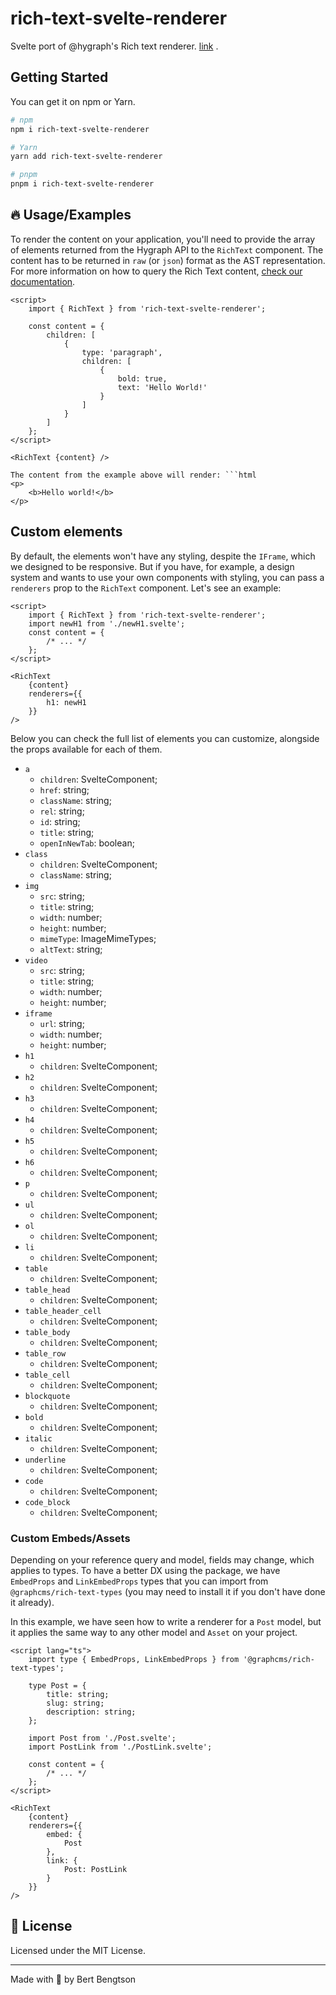 # rich-text-svelte-renderer

Svelte port of @hygraph's Rich text renderer. [link](https://github.com/hygraph/rich-text/blob/main/packages/react-renderer/README.md) .

## Getting Started

You can get it on npm or Yarn.

```sh
# npm
npm i rich-text-svelte-renderer

# Yarn
yarn add rich-text-svelte-renderer

# pnpm
pnpm i rich-text-svelte-renderer
```

## 🔥 Usage/Examples

To render the content on your application, you'll need to provide the array of elements returned from the Hygraph API to the `RichText` component. The content has to be returned in `raw` (or `json`) format as the AST representation. For more information on how to query the Rich Text content, [check our documentation](https://hygraph.com/docs/api-reference/schema/field-types#rich-text).

````svelte
<script>
	import { RichText } from 'rich-text-svelte-renderer';

	const content = {
		children: [
			{
				type: 'paragraph',
				children: [
					{
						bold: true,
						text: 'Hello World!'
					}
				]
			}
		]
	};
</script>

<RichText {content} />

The content from the example above will render: ```html
<p>
	<b>Hello world!</b>
</p>
````

## Custom elements

By default, the elements won't have any styling, despite the `IFrame`, which we designed to be responsive. But if you have, for example, a design system and wants to use your own components with styling, you can pass a `renderers` prop to the `RichText` component. Let's see an example:

```svelte
<script>
	import { RichText } from 'rich-text-svelte-renderer';
	import newH1 from './newH1.svelte';
	const content = {
		/* ... */
	};
</script>

<RichText
	{content}
	renderers={{
		h1: newH1
	}}
/>
```

Below you can check the full list of elements you can customize, alongside the props available for each of them.

- `a`
  - `children`: SvelteComponent;
  - `href`: string;
  - `className`: string;
  - `rel`: string;
  - `id`: string;
  - `title`: string;
  - `openInNewTab`: boolean;
- `class`
  - `children`: SvelteComponent;
  - `className`: string;
- `img`
  - `src`: string;
  - `title`: string;
  - `width`: number;
  - `height`: number;
  - `mimeType`: ImageMimeTypes;
  - `altText`: string;
- `video`
  - `src`: string;
  - `title`: string;
  - `width`: number;
  - `height`: number;
- `iframe`
  - `url`: string;
  - `width`: number;
  - `height`: number;
- `h1`
  - `children`: SvelteComponent;
- `h2`
  - `children`: SvelteComponent;
- `h3`
  - `children`: SvelteComponent;
- `h4`
  - `children`: SvelteComponent;
- `h5`
  - `children`: SvelteComponent;
- `h6`
  - `children`: SvelteComponent;
- `p`
  - `children`: SvelteComponent;
- `ul`
  - `children`: SvelteComponent;
- `ol`
  - `children`: SvelteComponent;
- `li`
  - `children`: SvelteComponent;
- `table`
  - `children`: SvelteComponent;
- `table_head`
  - `children`: SvelteComponent;
- `table_header_cell`
  - `children`: SvelteComponent;
- `table_body`
  - `children`: SvelteComponent;
- `table_row`
  - `children`: SvelteComponent;
- `table_cell`
  - `children`: SvelteComponent;
- `blockquote`
  - `children`: SvelteComponent;
- `bold`
  - `children`: SvelteComponent;
- `italic`
  - `children`: SvelteComponent;
- `underline`
  - `children`: SvelteComponent;
- `code`
  - `children`: SvelteComponent;
- `code_block`
  - `children`: SvelteComponent;

### Custom Embeds/Assets

Depending on your reference query and model, fields may change, which applies to types. To have a better DX using the package, we have `EmbedProps` and `LinkEmbedProps` types that you can import from `@graphcms/rich-text-types` (you may need to install it if you don't have done it already).

In this example, we have seen how to write a renderer for a `Post` model, but it applies the same way to any other model and `Asset` on your project.

```svelte
<script lang="ts">
	import type { EmbedProps, LinkEmbedProps } from '@graphcms/rich-text-types';

	type Post = {
		title: string;
		slug: string;
		description: string;
	};

	import Post from './Post.svelte';
	import PostLink from './PostLink.svelte';

	const content = {
		/* ... */
	};
</script>

<RichText
	{content}
	renderers={{
		embed: {
			Post
		},
		link: {
			Post: PostLink
		}
	}}
/>
```

## 📝 License

Licensed under the MIT License.

---

Made with 💜 by Bert Bengtson
